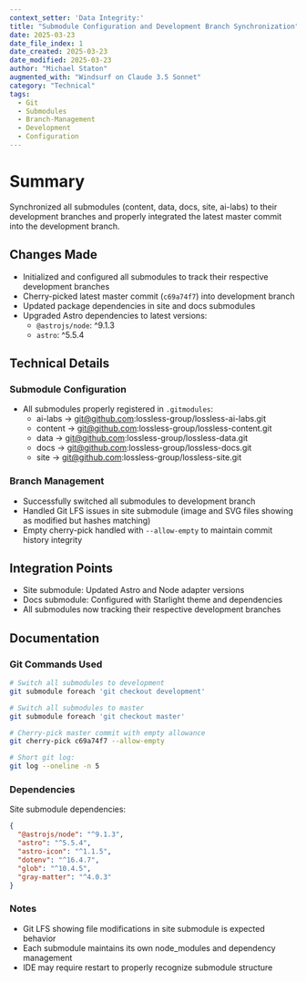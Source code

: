 ```yaml
---
context_setter: 'Data Integrity:'
title: "Submodule Configuration and Development Branch Synchronization"
date: 2025-03-23
date_file_index: 1
date_created: 2025-03-23
date_modified: 2025-03-23
author: "Michael Staton"
augmented_with: "Windsurf on Claude 3.5 Sonnet"
category: "Technical"
tags:
  - Git
  - Submodules
  - Branch-Management
  - Development
  - Configuration
---
```


# Summary
Synchronized all submodules (content, data, docs, site, ai-labs) to their development branches and properly integrated the latest master commit into the development branch.

## Changes Made
- Initialized and configured all submodules to track their respective development branches
- Cherry-picked latest master commit (`c69a74f7`) into development branch
- Updated package dependencies in site and docs submodules
- Upgraded Astro dependencies to latest versions:
  - `@astrojs/node`: ^9.1.3
  - `astro`: ^5.5.4

## Technical Details
### Submodule Configuration
- All submodules properly registered in `.gitmodules`:
  - ai-labs -> git@github.com:lossless-group/lossless-ai-labs.git
  - content -> git@github.com:lossless-group/lossless-content.git
  - data -> git@github.com:lossless-group/lossless-data.git
  - docs -> git@github.com:lossless-group/lossless-docs.git
  - site -> git@github.com:lossless-group/lossless-site.git

### Branch Management
- Successfully switched all submodules to development branch
- Handled Git LFS issues in site submodule (image and SVG files showing as modified but hashes matching)
- Empty cherry-pick handled with `--allow-empty` to maintain commit history integrity

## Integration Points
- Site submodule: Updated Astro and Node adapter versions
- Docs submodule: Configured with Starlight theme and dependencies
- All submodules now tracking their respective development branches

## Documentation
### Git Commands Used
```bash
# Switch all submodules to development
git submodule foreach 'git checkout development'

# Switch all submodules to master
git submodule foreach 'git checkout master'

# Cherry-pick master commit with empty allowance
git cherry-pick c69a74f7 --allow-empty

# Short git log:
git log --oneline -n 5
```

### Dependencies
Site submodule dependencies:
```json
{
  "@astrojs/node": "^9.1.3",
  "astro": "^5.5.4",
  "astro-icon": "^1.1.5",
  "dotenv": "^16.4.7",
  "glob": "^10.4.5",
  "gray-matter": "^4.0.3"
}
```

### Notes
- Git LFS showing file modifications in site submodule is expected behavior
- Each submodule maintains its own node_modules and dependency management
- IDE may require restart to properly recognize submodule structure